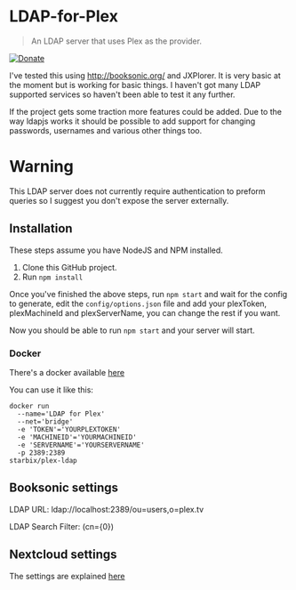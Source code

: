 # LDAP-for-Plex

> An LDAP server that uses Plex as the provider.

[![Donate](https://img.shields.io/badge/Donate-PayPal-green.svg)](https://www.paypal.com/cgi-bin/webscr?cmd=_s-xclick&hosted_button_id=HPGZKEXQBULFY)

I've tested this using http://booksonic.org/ and JXPlorer. It is very basic at the moment but is working for basic things. I haven't got many LDAP supported services so haven't been able to test it any further.

If the project gets some traction more features could be added. Due to the way ldapjs works it should be possible to add support for changing passwords, usernames and various other things too.

# Warning
This LDAP server does not currently require authentication to preform queries so I suggest you don't expose the server externally.

## Installation
These steps assume you have NodeJS and NPM installed.

1. Clone this GitHub project.
2. Run `npm install`

Once you've finished the above steps, run `npm start` and wait for the config to generate, edit the `config/options.json` file and add your plexToken, plexMachineId and plexServerName, you can change the rest if you want.

Now you should be able to run `npm start` and your server will start.

### Docker

There's a docker available [here](https://github.com/Starbix/dockerimages/tree/master/plex-ldap)

You can use it like this:
```
docker run 
  --name='LDAP for Plex' 
  --net='bridge' 
  -e 'TOKEN'='YOURPLEXTOKEN'
  -e 'MACHINEID'='YOURMACHINEID'
  -e 'SERVERNAME'='YOURSERVERNAME'
  -p 2389:2389
starbix/plex-ldap

```

## Booksonic settings
LDAP URL: ldap://localhost:2389/ou=users,o=plex.tv

LDAP Search Filter: (cn={0})

## Nextcloud settings

The settings are explained [here](https://blog.laubacher.io/blog/use-plex-credentials-for-nextcloud)
